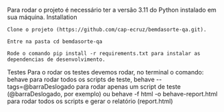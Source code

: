 Para rodar o projeto é necessário ter a versão 3.11 do Python instalado em sua máquina.
Installation

    Clone o projeto (https://github.com/cap-ecruz/bemdasorte-qa.git).

    Entre na pasta cd bemdasorte-qa

    Rode o comando pip install -r requirements.txt para instalar as dependencias de desenvolvimento.

Testes
Para o rodar os testes devemos rodar, no terminal o comando:
behave para rodar todos os scripts de teste, 
behave  --tags=@barraDeslogado para rodar apenas um script de teste (@barraDeslogado, por exemplo) ou 
behave -f html -o behave-report.html para rodar todos os scripts e gerar o relatório (report.html)
